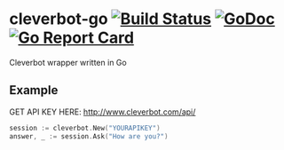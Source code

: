 # cleverbot-go [![Build Status](https://travis-ci.org/ugjka/cleverbot-go.svg?branch=master)](https://travis-ci.org/ugjka/cleverbot-go) [![GoDoc](https://godoc.org/github.com/ugjka/cleverbot-go?status.svg)](https://godoc.org/github.com/ugjka/cleverbot-go) [![Go Report Card](https://goreportcard.com/badge/github.com/ugjka/cleverbot-go)](https://goreportcard.com/report/github.com/ugjka/cleverbot-go)
Cleverbot wrapper written in Go

## Example

GET API KEY HERE: http://www.cleverbot.com/api/
```go
session := cleverbot.New("YOURAPIKEY")
answer, _ := session.Ask("How are you?")
```
